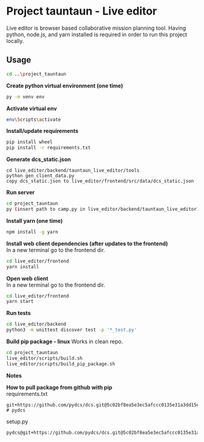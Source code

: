 # Project tauntaun - Live editor

Live editor is browser based collaborative mission planning tool. Having python, node.js, and yarn installed is required in order to run this project locally.

## Usage

```bash
cd ..\project_tauntaun
```
**Create python virtual environment (one time)**
```bash
py -m venv env
```
**Activate virtual env**
```bash
env\Scripts\activate
```
**Install/update requirements**  
```bash
pip install wheel
pip install -r requirements.txt
```
**Generate dcs_static.json**
```
cd live_editor/backend/tauntaun_live_editor/tools
python gen_client_data.py
copy dcs_static.json to live_editor/frontend/src/data/dcs_static.json
```
**Run server**
```bash
cd project_tauntaun
py (insert path to camp.py in live_editor/backend/tauntaun_live_editor)
```
**Install yarn (one time)**  
```bash
npm install -g yarn
```

**Install web client dependencies (after updates to the frontend)**  
In a new terminal go to the frontend dir.
```bash
cd live_editor/frontend
yarn install
```

**Open web client**  
In a new terminal go to the frontend dir.
```bash
cd live_editor/frontend
yarn start
```

**Run tests**
```bash
cd live_editor/backend
python3 -m unittest discover test -p '*_test.py'
```

**Build pip package - linux**
Works in clean repo.
```bash
cd project_tauntaun
live_editor/scripts/build.sh
live_editor/scripts/build_pip_package.sh
```

**Notes**

**How to pull package from github with pip**  
requirements.txt
```
git+https://github.com/pydcs/dcs.git@5c02bf8ea5e3ec5afccc0135e31a3dd15e21342b # pydcs
```
setup.py
```
pydcs@git+https://github.com/pydcs/dcs.git@5c02bf8ea5e3ec5afccc0135e31a3dd15e21342b
```
